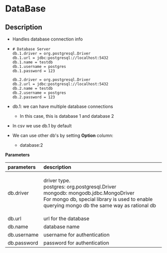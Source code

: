 # DataBase

## Description

* Handles database connection info
* ```text
  # Database Server
  db.1.driver = org.postgresql.Driver
  db.1.url = jdbc:postgresql://localhost:5432
  db.1.name = testdb
  db.1.username = postgres
  db.1.password = 123

  db.2.driver = org.postgresql.Driver
  db.2.url = jdbc:postgresql://localhost:5432
  db.2.name = testdb
  db.2.username = postgres
  db.2.password = 123
  ```

* db.1: we can have multiple database connections

  * In this case, this is database 1 and database 2

* In csv we use db.1 by default
* We can use other db's by setting **Option** column:
  * database:2

**Parameters**

<table>
  <thead>
    <tr>
      <th style="text-align:left">parameters</th>
      <th style="text-align:left">description</th>
    </tr>
  </thead>
  <tbody>
    <tr>
      <td style="text-align:left">db.driver</td>
      <td style="text-align:left">
        <p>driver type.
          <br />postgres: org.postgresql.Driver
          <br />mongodb: mongodb.jdbc.MongoDriver
          <br />For mongo db, special library is used to enable querying mongo db the
          same way as rational db</p>
        <p></p>
      </td>
    </tr>
    <tr>
      <td style="text-align:left">db.url</td>
      <td style="text-align:left">url for the database</td>
    </tr>
    <tr>
      <td style="text-align:left">db.name</td>
      <td style="text-align:left">database name</td>
    </tr>
    <tr>
      <td style="text-align:left">db.username</td>
      <td style="text-align:left">username for authentication</td>
    </tr>
    <tr>
      <td style="text-align:left">db.password</td>
      <td style="text-align:left">password for authentication</td>
    </tr>
  </tbody>
</table>